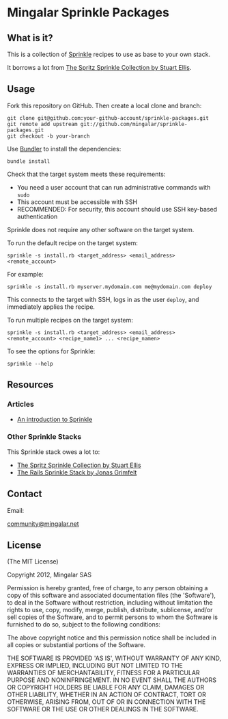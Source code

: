 # Mingalar Sprinkle Packages #

## What is it? ##

This is a collection of [Sprinkle][1] recipes to use as base to your own stack.

It borrows a lot from [The Spritz Sprinkle Collection by Stuart Ellis][4].

## Usage ##

Fork this repository on GitHub. Then create a local clone and branch:

    git clone git@github.com:your-github-account/sprinkle-packages.git
    git remote add upstream git://github.com/mingalar/sprinkle-packages.git
    git checkout -b your-branch


Use [Bundler][2] to install the dependencies:

    bundle install

Check that the target system meets these requirements:

* You need a user account that can run administrative commands with `sudo`
* This account must be accessible with SSH
* RECOMMENDED: For security, this account should use SSH key-based authentication

Sprinkle does not require any other software on the target system.

To run the default recipe on the target system:

    sprinkle -s install.rb <target_address> <email_address> <remote_account>

For example:

    sprinkle -s install.rb myserver.mydomain.com me@mydomain.com deploy

This connects to the target with SSH, logs in as the user `deploy`, and immediately applies the recipe.

To run multiple recipes on the target system:

    sprinkle -s install.rb <target_address> <email_address> <remote_account> <recipe_name1> ... <recipe_namen>

To see the options for Sprinkle:

    sprinkle --help

## Resources ##

### Articles ###

* [An introduction to Sprinkle][3]

### Other Sprinkle Stacks ###

This Sprinkle stack owes a lot to:

* [The Spritz Sprinkle Collection by Stuart Ellis][4]
* [The Rails Sprinkle Stack by Jonas Grimfelt][5]

## Contact ##

Email:

<community@mingalar.net>

## License ##

(The MIT License)

Copyright 2012, Mingalar SAS

Permission is hereby granted, free of charge, to any person obtaining
a copy of this software and associated documentation files (the
'Software'), to deal in the Software without restriction, including
without limitation the rights to use, copy, modify, merge, publish,
distribute, sublicense, and/or sell copies of the Software, and to
permit persons to whom the Software is furnished to do so, subject to
the following conditions:

The above copyright notice and this permission notice shall be
included in all copies or substantial portions of the Software.

THE SOFTWARE IS PROVIDED 'AS IS', WITHOUT WARRANTY OF ANY KIND,
EXPRESS OR IMPLIED, INCLUDING BUT NOT LIMITED TO THE WARRANTIES OF
MERCHANTABILITY, FITNESS FOR A PARTICULAR PURPOSE AND NONINFRINGEMENT.
IN NO EVENT SHALL THE AUTHORS OR COPYRIGHT HOLDERS BE LIABLE FOR ANY
CLAIM, DAMAGES OR OTHER LIABILITY, WHETHER IN AN ACTION OF CONTRACT,
TORT OR OTHERWISE, ARISING FROM, OUT OF OR IN CONNECTION WITH THE
SOFTWARE OR THE USE OR OTHER DEALINGS IN THE SOFTWARE.

[1]: https://github.com/crafterm/sprinkle/ "Sprinkle"
[2]: http://gembundler.com/ "Bundler"
[3]: http://redartisan.com/2008/5/27/sprinkle-intro "Sprinkle introduction"
[4]: https://github.com/stuartellis/spritz "Spritz Sprinkle Collection"
[5]: https://github.com/grimen/sprinkle-stack "Rails Sprinkle Stack"